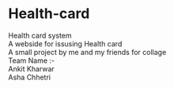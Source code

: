 # Health-card
Health card system <br>
A webside for issusing Health card <br>
A small project by me and my friends for collage<br>
Team Name :-<br>
Ankit Kharwar<br>
Asha Chhetri
